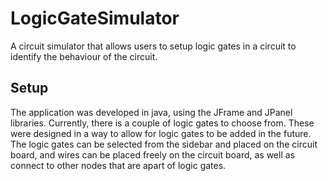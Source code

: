 # LogicGateSimulator
A circuit simulator that allows users to setup logic gates in a circuit to identify the behaviour of the circuit.

## Setup
The application was developed in java, using the JFrame and JPanel libraries. Currently, there is a couple of logic gates to choose from. These were designed in a way to allow for logic gates to be added in the future. 
The logic gates can be selected from the sidebar and placed on the circuit board, and wires can be placed freely on the circuit board, as well as connect to other nodes that are apart of logic gates.
